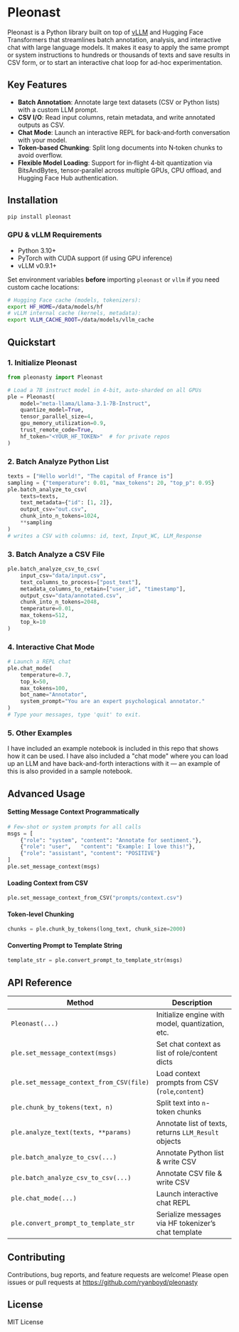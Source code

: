# Pleonast

Pleonast is a Python library built on top of [vLLM](https://github.com/vllm-project/vllm) and Hugging Face Transformers that streamlines batch annotation, analysis, and interactive chat with large language models. It makes it easy to apply the same prompt or system instructions to hundreds or thousands of texts and save results in CSV form, or to start an interactive chat loop for ad-hoc experimentation.

## Key Features

* **Batch Annotation**: Annotate large text datasets (CSV or Python lists) with a custom LLM prompt.
* **CSV I/O**: Read input columns, retain metadata, and write annotated outputs as CSV.
* **Chat Mode**: Launch an interactive REPL for back‑and‑forth conversation with your model.
* **Token‑based Chunking**: Split long documents into N‑token chunks to avoid overflow.
* **Flexible Model Loading**: Support for in‑flight 4‑bit quantization via BitsAndBytes, tensor‑parallel across multiple GPUs, CPU offload, and Hugging Face Hub authentication.

## Installation

```bash
pip install pleonast
```

### GPU & vLLM Requirements

* Python 3.10+
* PyTorch with CUDA support (if using GPU inference)
* vLLM v0.9.1+

Set environment variables **before** importing `pleonast` or `vllm` if you need custom cache locations:

```bash
# Hugging Face cache (models, tokenizers):
export HF_HOME=/data/models/hf
# vLLM internal cache (kernels, metadata):
export VLLM_CACHE_ROOT=/data/models/vllm_cache
```

## Quickstart

### 1. Initialize Pleonast

```python
from pleonasty import Pleonast

# Load a 7B instruct model in 4-bit, auto‑sharded on all GPUs
ple = Pleonast(
    model="meta-llama/Llama-3.1-7B-Instruct",
    quantize_model=True,
    tensor_parallel_size=4,
    gpu_memory_utilization=0.9,
    trust_remote_code=True,
    hf_token="<YOUR_HF_TOKEN>"  # for private repos
)
```

### 2. Batch Analyze Python List

```python
texts = ["Hello world!", "The capital of France is"]
sampling = {"temperature": 0.01, "max_tokens": 20, "top_p": 0.95}
ple.batch_analyze_to_csv(
    texts=texts,
    text_metadata={"id": [1, 2]},
    output_csv="out.csv",
    chunk_into_n_tokens=1024,
    **sampling
)
# writes a CSV with columns: id, text, Input_WC, LLM_Response
```

### 3. Batch Analyze a CSV File

```python
ple.batch_analyze_csv_to_csv(
    input_csv="data/input.csv",
    text_columns_to_process=["post_text"],
    metadata_columns_to_retain=["user_id", "timestamp"],
    output_csv="data/annotated.csv",
    chunk_into_n_tokens=2048,
    temperature=0.01,
    max_tokens=512,
    top_k=10
)
```

### 4. Interactive Chat Mode

```python
# Launch a REPL chat
ple.chat_mode(
    temperature=0.7,
    top_k=50,
    max_tokens=100,
    bot_name="Annotator",
    system_prompt="You are an expert psychological annotator."
)
# Type your messages, type 'quit' to exit.
```

### 5. Other Examples

I have included an example notebook is included in this repo that shows how it can be used. I have also included a "chat mode" where you can load up an LLM and have back-and-forth interactions with it — an example of this is also provided in a sample notebook.

## Advanced Usage

#### Setting Message Context Programmatically

```python
# Few-shot or system prompts for all calls
msgs = [
    {"role": "system", "content": "Annotate for sentiment."},
    {"role": "user",   "content": "Example: I love this!"},
    {"role": "assistant", "content": "POSITIVE"}
]
ple.set_message_context(msgs)
```

#### Loading Context from CSV

```python
ple.set_message_context_from_CSV("prompts/context.csv")
```

#### Token‑level Chunking

```python
chunks = ple.chunk_by_tokens(long_text, chunk_size=2000)
```

#### Converting Prompt to Template String

```python
template_str = ple.convert_prompt_to_template_str(msgs)
```

## API Reference

| Method                                   | Description                                          |
| ---------------------------------------- | ---------------------------------------------------- |
| `Pleonast(...)`                          | Initialize engine with model, quantization, etc.     |
| `ple.set_message_context(msgs)`          | Set chat context as list of role/content dicts       |
| `ple.set_message_context_from_CSV(file)` | Load context prompts from CSV (`role`,`content`)     |
| `ple.chunk_by_tokens(text, n)`           | Split text into `n`-token chunks                     |
| `ple.analyze_text(texts, **params)`      | Annotate list of texts, returns `LLM_Result` objects |
| `ple.batch_analyze_to_csv(...)`          | Annotate Python list & write CSV                     |
| `ple.batch_analyze_csv_to_csv(...)`      | Annotate CSV file & write CSV                        |
| `ple.chat_mode(...)`                     | Launch interactive chat REPL                         |
| `ple.convert_prompt_to_template_str`     | Serialize messages via HF tokenizer’s chat template  |

## Contributing

Contributions, bug reports, and feature requests are welcome! Please open issues or pull requests at https://github.com/ryanboyd/pleonasty

## License

MIT License
